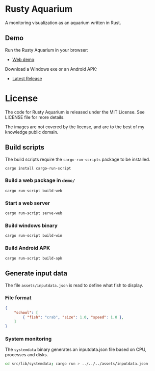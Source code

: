 Rusty Aquarium
==============

A monitoring visualization as an aquarium written in Rust.

Demo
----

Run the Rusty Aquarium in your browser:

 * [Web demo](https://ollej.github.io/rusty-aquarium/demo/)

Download a Windows exe or an Android APK:

 * [Latest Release](https://github.com/ollej/rusty-aquarium/releases/latest)

License
=======

The code for Rusty Aquarium is released under the MIT License.
See LICENSE file for more details.

The images are not covered by the license, and are to the best of my knowledge
public domain.

Build scripts
-------------

The build scripts require the `cargo-run-scripts` package to be installed.

```
cargo install cargo-run-script
```

### Build a web package in `demo/`
```
cargo run-script build-web
```

### Start a web server
```
cargo run-script serve-web
```

### Build windows binary
```
cargo run-script build-win
```

### Build Android APK
```
cargo run-script build-apk
```

Generate input data
-------------------

The file `assets/inputdata.json` is read to define what fish to display.

### File format

```json
{
    "school": [
        { "fish": "crab", "size": 1.0, "speed": 1.0 },
    ]
}
```

### System monitoring

The `systemdata` binary generates an inputdata.json file based on CPU,
processes and disks.

```bash
cd src/lib/systemdata; cargo run > ../../../assets/inputdata.json
```
